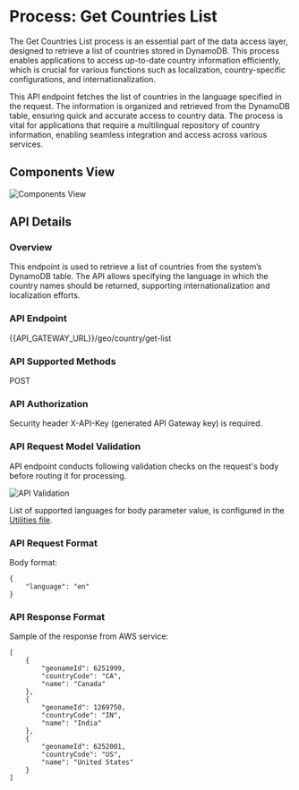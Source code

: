 # Process: Get Countries List

The Get Countries List process is an essential part of the data access layer, designed to retrieve a list of countries stored in DynamoDB. This process enables applications to access up-to-date country information efficiently, which is crucial for various functions such as localization, country-specific configurations, and internationalization.

This API endpoint fetches the list of countries in the language specified in the request. The information is organized and retrieved from the DynamoDB table, ensuring quick and accurate access to country data. The process is vital for applications that require a multilingual repository of country information, enabling seamless integration and access across various services.

## Components View

![Components View](#)

## API Details

### Overview

This endpoint is used to retrieve a list of countries from the system’s DynamoDB table. The API allows specifying the language in which the country names should be returned, supporting internationalization and localization efforts.

### API Endpoint

{{API_GATEWAY_URL}}/geo/country/get-list

### API Supported Methods

POST

### API Authorization

Security header X-API-Key (generated API Gateway key) is required.

### API Request Model Validation

API endpoint conducts following validation checks on the request's body before routing it for processing.

![API Validation]()

List of supported languages for body parameter value, is configured in the [Utilities file](https://github.com/daria-serkova/aws-cdk/blob/main/geolocation-services/geo-localizer-solution/helpers/utilities.ts).

### API Request Format

Body format:
```
{
    "language": "en"
}
```

### API Response Format

Sample of the response from AWS service:
```
[
    {
        "geonameId": 6251999,
        "countryCode": "CA",
        "name": "Canada"
    },
    {
        "geonameId": 1269750,
        "countryCode": "IN",
        "name": "India"
    },
    {
        "geonameId": 6252001,
        "countryCode": "US",
        "name": "United States"
    }
]
```